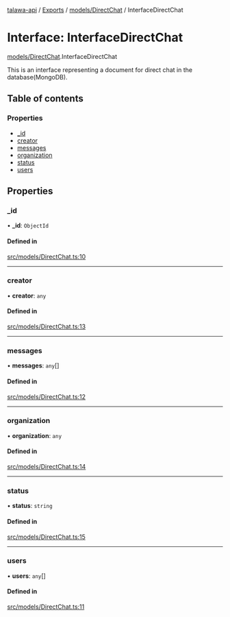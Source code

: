 [talawa-api](../README.md) / [Exports](../modules.md) / [models/DirectChat](../modules/models_DirectChat.md) / InterfaceDirectChat

# Interface: InterfaceDirectChat

[models/DirectChat](../modules/models_DirectChat.md).InterfaceDirectChat

This is an interface representing a document for direct chat in the database(MongoDB).

## Table of contents

### Properties

- [\_id](models_DirectChat.InterfaceDirectChat.md#_id)
- [creator](models_DirectChat.InterfaceDirectChat.md#creator)
- [messages](models_DirectChat.InterfaceDirectChat.md#messages)
- [organization](models_DirectChat.InterfaceDirectChat.md#organization)
- [status](models_DirectChat.InterfaceDirectChat.md#status)
- [users](models_DirectChat.InterfaceDirectChat.md#users)

## Properties

### \_id

• **\_id**: `ObjectId`

#### Defined in

[src/models/DirectChat.ts:10](https://github.com/Nitya-Pasrija/talawa-api/blob/d3a6af9/src/models/DirectChat.ts#L10)

___

### creator

• **creator**: `any`

#### Defined in

[src/models/DirectChat.ts:13](https://github.com/Nitya-Pasrija/talawa-api/blob/d3a6af9/src/models/DirectChat.ts#L13)

___

### messages

• **messages**: `any`[]

#### Defined in

[src/models/DirectChat.ts:12](https://github.com/Nitya-Pasrija/talawa-api/blob/d3a6af9/src/models/DirectChat.ts#L12)

___

### organization

• **organization**: `any`

#### Defined in

[src/models/DirectChat.ts:14](https://github.com/Nitya-Pasrija/talawa-api/blob/d3a6af9/src/models/DirectChat.ts#L14)

___

### status

• **status**: `string`

#### Defined in

[src/models/DirectChat.ts:15](https://github.com/Nitya-Pasrija/talawa-api/blob/d3a6af9/src/models/DirectChat.ts#L15)

___

### users

• **users**: `any`[]

#### Defined in

[src/models/DirectChat.ts:11](https://github.com/Nitya-Pasrija/talawa-api/blob/d3a6af9/src/models/DirectChat.ts#L11)
